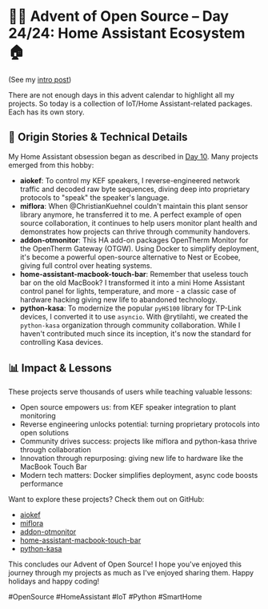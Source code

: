 # 🎄🎁 Advent of Open Source – Day 24/24: Home Assistant Ecosystem 🏠

(See my [intro post](https://www.linkedin.com/posts/basnijholt_advent-of-open-source-celebrating-activity-7269075513002909697-M89J))

There are not enough days in this advent calendar to highlight all my projects. So today is a collection of IoT/Home Assistant-related packages. Each has its own story.

## 📖 Origin Stories & Technical Details
My Home Assistant obsession began as described in [Day 10](https://www.linkedin.com/posts/basnijholt_opensource-homeassistant-smarthome-activity-7272248713882820608-w7RV). Many projects emerged from this hobby:

- **aiokef**: To control my KEF speakers, I reverse-engineered network traffic and decoded raw byte sequences, diving deep into proprietary protocols to "speak" the speaker's language.
- **miflora**: When @ChristianKuehnel couldn't maintain this plant sensor library anymore, he transferred it to me. A perfect example of open source collaboration, it continues to help users monitor plant health and demonstrates how projects can thrive through community handovers.
- **addon-otmonitor**: This HA add-on packages OpenTherm Monitor for the OpenTherm Gateway (OTGW). Using Docker to simplify deployment, it's become a powerful open-source alternative to Nest or Ecobee, giving full control over heating systems.
- **home-assistant-macbook-touch-bar**: Remember that useless touch bar on the old MacBook? I transformed it into a mini Home Assistant control panel for lights, temperature, and more - a classic case of hardware hacking giving new life to abandoned technology.
- **python-kasa**: To modernize the popular `pyHS100` library for TP-Link devices, I converted it to use `asyncio`. With @rytilahti, we created the `python-kasa` organization through community collaboration. While I haven't contributed much since its inception, it's now the standard for controlling Kasa devices.

## 📊 Impact & Lessons
These projects serve thousands of users while teaching valuable lessons:
- Open source empowers us: from KEF speaker integration to plant monitoring
- Reverse engineering unlocks potential: turning proprietary protocols into open solutions
- Community drives success: projects like miflora and python-kasa thrive through collaboration
- Innovation through repurposing: giving new life to hardware like the MacBook Touch Bar
- Modern tech matters: Docker simplifies deployment, async code boosts performance

Want to explore these projects? Check them out on GitHub:

- [aiokef](https://github.com/basnijholt/aiokef)
- [miflora](https://github.com/basnijholt/miflora)
- [addon-otmonitor](https://github.com/basnijholt/addon-otmonitor)
- [home-assistant-macbook-touch-bar](https://github.com/basnijholt/home-assistant-macbook-touch-bar)
- [python-kasa](https://github.com/python-kasa/python-kasa)

This concludes our Advent of Open Source! I hope you've enjoyed this journey through my projects as much as I've enjoyed sharing them. Happy holidays and happy coding!

#OpenSource #HomeAssistant #IoT #Python #SmartHome